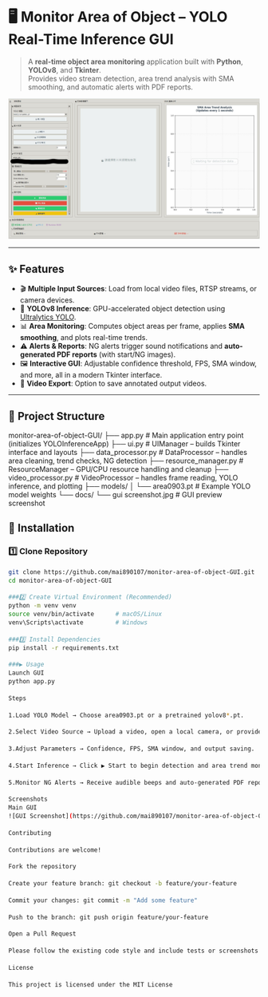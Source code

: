 # 🖥️ Monitor Area of Object – YOLO Real-Time Inference GUI

> A **real-time object area monitoring** application built with **Python**, **YOLOv8**, and **Tkinter**.  
> Provides video stream detection, area trend analysis with SMA smoothing, and automatic alerts with PDF reports.

![GUI Screenshot](https://github.com/mai890107/monitor-area-of-object-GUI/raw/main/docs/gui%20screenshot.jpg)

---

## ✨ Features

- 🎬 **Multiple Input Sources**: Load from local video files, RTSP streams, or camera devices.  
- 🤖 **YOLOv8 Inference**: GPU-accelerated object detection using [Ultralytics YOLO](https://github.com/ultralytics/ultralytics).  
- 📊 **Area Monitoring**: Computes object areas per frame, applies **SMA smoothing**, and plots real-time trends.  
- ⚠ **Alerts & Reports**: NG alerts trigger sound notifications and **auto-generated PDF reports** (with start/NG images).  
- 🖼 **Interactive GUI**: Adjustable confidence threshold, FPS, SMA window, and more, all in a modern Tkinter interface.  
- 💾 **Video Export**: Option to save annotated output videos.

---

## 📂 Project Structure
monitor-area-of-object-GUI/
├── app.py # Main application entry point (initializes YOLOInferenceApp)
├── ui.py # UIManager – builds Tkinter interface and layouts
├── data_processor.py # DataProcessor – handles area cleaning, trend checks, NG detection
├── resource_manager.py # ResourceManager – GPU/CPU resource handling and cleanup
├── video_processor.py # VideoProcessor – handles frame reading, YOLO inference, and plotting
├── models/
│ └── area0903.pt # Example YOLO model weights
└── docs/
└── gui screenshot.jpg # GUI preview screenshot




## 🚀 Installation

### 1️⃣ Clone Repository
```bash
git clone https://github.com/mai890107/monitor-area-of-object-GUI.git
cd monitor-area-of-object-GUI

###2️⃣ Create Virtual Environment (Recommended)
python -m venv venv
source venv/bin/activate      # macOS/Linux
venv\Scripts\activate         # Windows

###3️⃣ Install Dependencies
pip install -r requirements.txt

###▶ Usage
Launch GUI
python app.py

Steps

1.Load YOLO Model → Choose area0903.pt or a pretrained yolov8*.pt.

2.Select Video Source → Upload a video, open a local camera, or provide an RTSP URL.

3.Adjust Parameters → Confidence, FPS, SMA window, and output saving.

4.Start Inference → Click ▶ Start to begin detection and area trend monitoring.

5.Monitor NG Alerts → Receive audible beeps and auto-generated PDF reports when conditions are met.

Screenshots
Main GUI
![GUI Screenshot](https://github.com/mai890107/monitor-area-of-object-GUI/raw/main/docs/gui%20screenshot.jpg)

Contributing

Contributions are welcome!

Fork the repository

Create your feature branch: git checkout -b feature/your-feature

Commit your changes: git commit -m "Add some feature"

Push to the branch: git push origin feature/your-feature

Open a Pull Request

Please follow the existing code style and include tests or screenshots where applicable.

License

This project is licensed under the MIT License

